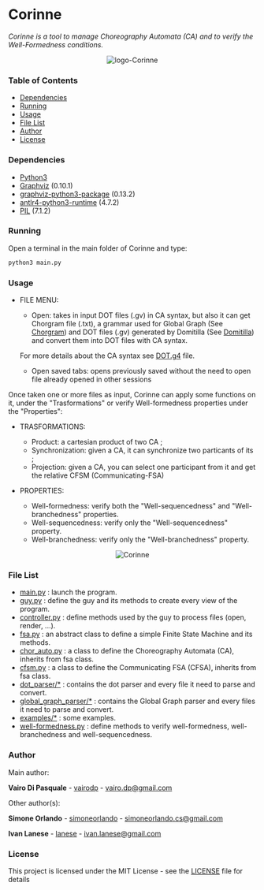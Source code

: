# Corinne
_Corinne is a tool to manage Choreography Automata (CA) and to verify the Well-Formedness conditions._



<p align="center">
	<img src="https://i.imgur.com/Nc2DMTT.png" alt="logo-Corinne">
</p>

### Table of Contents

* [Dependencies](#dependencies)
* [Running](#running)
* [Usage](#usage)
* [File List](#file-list)
* [Author](#author)
* [License](#license)

### Dependencies

- [Python3](https://www.python.org)
- [Graphviz](https://www.graphviz.org/download/) (0.10.1)
- [graphviz-python3-package](https://pypi.org/project/graphviz/) (0.13.2)
- [antlr4-python3-runtime](https://pypi.org/project/antlr4-python3-runtime/) (4.7.2)
- [PIL](https://pypi.org/project/Pillow/) (7.1.2)

### Running

Open a terminal in the main folder of Corinne and type:
```sh
python3 main.py
```

### Usage

- FILE MENU:
	- Open: takes in input DOT files (.gv) in CA syntax, but also it can get Chorgram file (.txt), a grammar used for Global Graph (See [Chorgram](https://bitbucket.org/emlio_tuosto/chorgram/wiki/Home)) and DOT files (.gv) generated by Domitilla (See [Domitilla](https://github.com/dedo94/Domitilla)) <br> and convert them into DOT files with CA syntax.

	For more details about the CA syntax see [DOT.g4](dot_parser/DOT.g4) file.

	- Open saved tabs: opens previously saved without the need to open file already opened in other sessions

Once taken one or more files as input, Corinne can apply some functions on it, under the "Trasformations" or verify Well-formedness properties under the "Properties":

- TRASFORMATIONS:
	- Product: a cartesian product of two CA ;
	- Synchronization: given a CA, it can synchronize two particants of its ;
	- Projection: given a CA, you can select one participant from it and get the relative CFSM (Communicating-FSA)

- PROPERTIES:
	- Well-formedness: verify both the "Well-sequencedness" and "Well-branchedness" properties.
	- Well-sequencedness: verify only the "Well-sequencedness" property.
	- Well-branchedness: verify only the "Well-branchedness" property.

<p align="center">
	<img src="https://i.imgur.com/eXukg8S.png" alt="Corinne">
</p>


### File List
* [main.py](main.py) : launch the program.
* [guy.py](guy.py) : define the guy and its methods to create every view of the program.
* [controller.py](controller.py) : define methods used by the guy to process files (open, render, ...).
* [fsa.py](fsa.py) : an abstract class to define a simple Finite State Machine and its methods.
* [chor_auto.py](chor_auto.py) : a class to define the Choreography Automata (CA), inherits from fsa class.
* [cfsm.py](cfsm.py) : a class to define the Communicating FSA (CFSA), inherits from fsa class.
* [dot_parser/*](dot_parser/) : contains the dot parser and every file it need to parse and convert.
* [global_graph_parser/*](global_graph_parser/) : contains the Global Graph parser and every files it need to parse and convert.
* [examples/*](examples/) : some examples.
* [well-formedness.py](well-formedness.py) : define methods to verify well-formedness, well-branchedness and well-sequencedness.

### Author
Main author:

**Vairo Di Pasquale** - [vairodp](https://github.com/vairodp) - vairo.dp@gmail.com


Other author(s):

**Simone Orlando** - [simoneorlando](https://github.com/simoneorlando) - simoneorlando.cs@gmail.com

**Ivan Lanese** - [lanese](https://github.com/lanese) - ivan.lanese@gmail.com

### License
This project is licensed under the MIT License - see the [LICENSE](LICENSE.txt) file for details